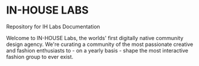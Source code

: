 # IN-HOUSE LABS
Repository for IH Labs Documentation 

Welcome to IN-HOUSE Labs, the worlds' first digitally native community design agency. We're curating a community of the most passionate creative and fashion enthusiasts to - on a yearly basis - shape the most interactive fashion group to ever exist. 
